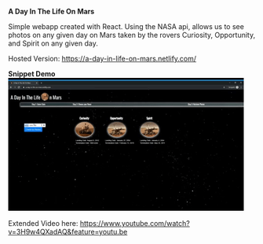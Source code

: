 **A Day In The Life On Mars**

Simple webapp created with React. Using the NASA api, allows us to see photos on any given day on Mars taken by the rovers Curiosity, Opportunity, and Spirit on any given day.

Hosted Version: https://a-day-in-life-on-mars.netlify.com/

**Snippet Demo**
![](mars_app_GIF_downsized_large.gif)

Extended Video here: https://www.youtube.com/watch?v=3H9w4QXadAQ&feature=youtu.be

